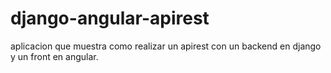 # django-angular-apirest
aplicacion que muestra como realizar un apirest con un backend en django y un front en angular. 
